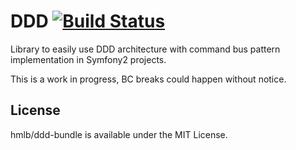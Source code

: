 # DDD [![Build Status](https://travis-ci.org/hmlb/ddd-bundle.svg)](https://travis-ci.org/hmlb/ddd-bundle)

Library to easily use DDD architecture with command bus pattern implementation in Symfony2 projects.

This is a work in progress, BC breaks could happen without notice.

## License

hmlb/ddd-bundle is available under the MIT License.
